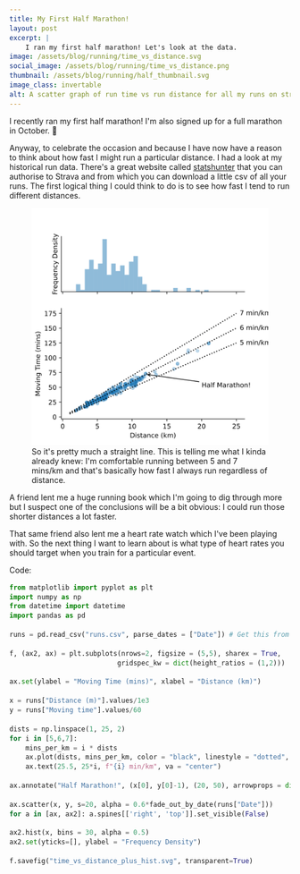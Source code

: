 ```yaml
---
title: My First Half Marathon!
layout: post
excerpt: |
    I ran my first half marathon! Let's look at the data.
image: /assets/blog/running/time_vs_distance.svg
social_image: /assets/blog/running/time_vs_distance.png
thumbnail: /assets/blog/running/half_thumbnail.svg
image_class: invertable
alt: A scatter graph of run time vs run distance for all my runs on strava. It shows that I mainly run between 5 and 6 min per kilometer, regardless of distance 
---
```


I recently ran my first half marathon! I'm also signed up for a full marathon in October. 😬

Anyway, to celebrate the occasion and because I have now have a reason to think about how fast I might run a particular distance. I had a look at my historical run data. There's a great website called [statshunter](https://www.statshunters.com/) that you can authorise to Strava and from which you can download a little csv of all your runs. The first logical thing I could think to do is to see how fast I tend to run different distances.

<figure>
<img src="/assets/blog/running/time_vs_distance_plus_hist.svg"/>
<figcaption>
So it's pretty much a straight line. This is telling me what I kinda already knew: I'm comfortable running between 5 and 7 mins/km and that's basically how fast I always run regardless of distance. 
</figcaption>
</figure>

A friend lent me a huge running book which I'm going to dig through more but I suspect one of the conclusions will be a bit obvious: I could run those shorter distances a lot faster.

That same friend also lent me a heart rate watch which I've been playing with. So the next thing I want to learn about is what type of heart rates you should target when you train for a particular event. 


Code:

```python
from matplotlib import pyplot as plt
import numpy as np
from datetime import datetime
import pandas as pd

runs = pd.read_csv("runs.csv", parse_dates = ["Date"]) # Get this from statshunter.com

f, (ax2, ax) = plt.subplots(nrows=2, figsize = (5,5), sharex = True,
                           gridspec_kw = dict(height_ratios = (1,2)))

ax.set(ylabel = "Moving Time (mins)", xlabel = "Distance (km)")

x = runs["Distance (m)"].values/1e3
y = runs["Moving time"].values/60

dists = np.linspace(1, 25, 2)
for i in [5,6,7]:
    mins_per_km = i * dists
    ax.plot(dists, mins_per_km, color = "black", linestyle = "dotted", label = f"{i} min/km")
    ax.text(25.5, 25*i, f"{i} min/km", va = "center")

ax.annotate("Half Marathon!", (x[0], y[0]-1), (20, 50), arrowprops = dict(arrowstyle = "->"))

ax.scatter(x, y, s=20, alpha = 0.6*fade_out_by_date(runs["Date"]))
for a in [ax, ax2]: a.spines[['right', 'top']].set_visible(False)

ax2.hist(x, bins = 30, alpha = 0.5)
ax2.set(yticks=[], ylabel = "Frequency Density")

f.savefig("time_vs_distance_plus_hist.svg", transparent=True)
```